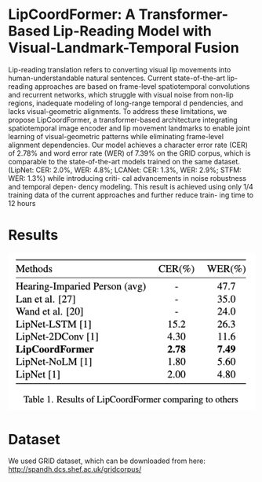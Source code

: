 # LipCoordFormer: A Transformer-Based Lip-Reading Model with Visual-Landmark-Temporal Fusion
Lip-reading translation refers to converting visual lip movements into human-understandable natural sentences. Current state-of-the-art lip-reading approaches are based on frame-level spatiotemporal convolutions and recurrent networks, which struggle with visual noise from non-lip regions, inadequate modeling of long-range temporal d pendencies, and lacks visual-geometric alignments. To address these limitations, we propose LipCoordFormer, a transformer-based architecture integrating spatiotemporal image encoder and lip movement landmarks to enable joint learning of visual-geometric patterns while eliminating frame-level alignment dependencies. Our model achieves a character error rate (CER) of 2.78% and word error rate (WER) of 7.39% on the GRID corpus, which is comparable    to the state-of-the-art models trained on the same dataset. (LipNet: CER: 2.0%, WER: 4.8%; LCANet: CER: 1.3%, WER: 2.9%; STFM: WER: 1.3%) while introducing criti- cal advancements in noise robustness and temporal depen- dency modeling. This result is achieved using only 1/4 training data of the current approaches and further reduce train- ing time to 12 hours

# Results
![alt text](./assets/result_table.png)

# Dataset
We used GRID dataset, which can be downloaded from here: http://spandh.dcs.shef.ac.uk/gridcorpus/

